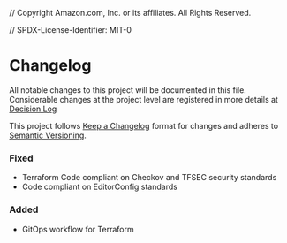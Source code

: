 // Copyright Amazon.com, Inc. or its affiliates. All Rights Reserved.

// SPDX-License-Identifier: MIT-0

# Changelog

All notable changes to this project will be documented in this file. Considerable changes at the project level are registered in more details at [Decision Log](./docs/decision_log.md)

This project follows [Keep a Changelog](https://keepachangelog.com/en/1.0.0/) format for changes and adheres to [Semantic Versioning](https://semver.org/spec/v2.0.0.html).


### Fixed

* Terraform Code compliant on Checkov and TFSEC security standards
* Code compliant on EditorConfig standards

### Added

* GitOps workflow for Terraform 